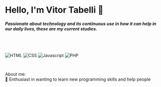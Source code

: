<h1><br> Hello, I'm Vitor Tabelli 👋 </br> </h1>

<h5> Passionate about technology and its continuous use in how it can help in our daily lives, these are my current studies.</h5>
<br>
<br>

![HTML](https://img.shields.io/badge/HTML5-E34F26?style=for-the-badge&logo=html5&logoColor=white)
![CSS](https://img.shields.io/badge/CSS3-1572B6?style=for-the-badge&logo=css3&logoColor=white)
![Javascript](https://img.shields.io/badge/JavaScript-F7DF1E?style=for-the-badge&logo=javascript&logoColor=black)
![PHP](https://img.shields.io/badge/PHP-777BB4?style=for-the-badge&logo=php&logoColor=white)


<br>

About me:<br>
📒 Enthusiast in wanting to learn new programming skills and help people
